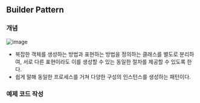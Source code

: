 ## Builder Pattern

### 개념

![image](https://user-images.githubusercontent.com/5865308/196721648-d2857cba-b532-446d-8ad3-4f568930e8ab.png)

* 복잡한 객체를 생성하는 방법과 표현하는 방법을 정의하는 클래스를 별도로 분리하여,
  서로 다른 표현이라도 이를 생성할 수 있는 동일한 절차를 제공할 수 있도록 한다.
* 쉽게 말해 동일한 프로세스를 거쳐 다양한 구성의 인스턴스를 생성하는 패턴이다.

### 예제 코드 작성